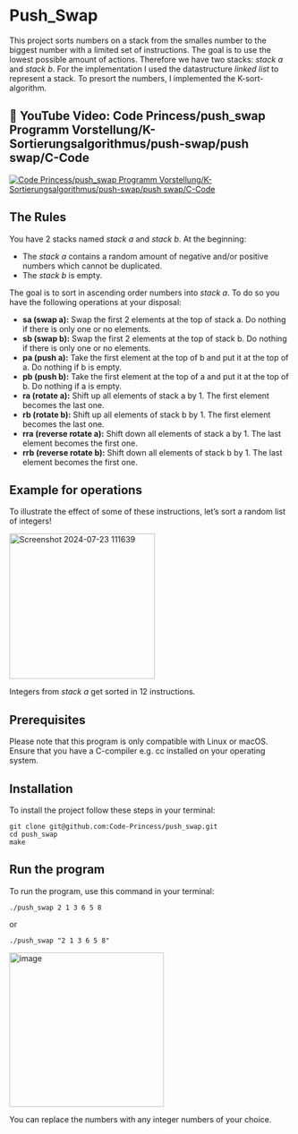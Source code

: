 # Push_Swap
This project sorts numbers on a stack from the smalles number to the biggest number with a limited set of instructions. The goal is to use the lowest possible amount of actions. Therefore we have two stacks: *stack a* and *stack b*. For the implementation I used the datastructure *linked list* to represent a stack. To presort the numbers, I implemented the K-sort-algorithm.

## 👀 YouTube Video: Code Princess/push_swap Programm Vorstellung/K-Sortierungsalgorithmus/push-swap/push swap/C-Code
<!-- YouTube video cards from https://github.com/DenverCoder1/github-readme-youtube-cards -->
<!-- https://ytcards.demolab.com/?id=<video ID>&title=<video+title>&lang=en&timestamp=<video publish date in Unix time format>&background_color=%230d1117&title_color=%23ffffff&stats_color=%23dedede&max_title_lines=1&width=250&border_radius=5&duration=<video duration in seconds> "<video title>") -->
<!-- BEGIN YOUTUBE-CARDS -->
[![Code Princess/push_swap Programm Vorstellung/K-Sortierungsalgorithmus/push-swap/push swap/C-Code](https://ytcards.demolab.com/?id=a3epgYq_sEY&title=Code-Princess/push_swap+Programm+Vorstellung/K-Sortierungsalgorithmus/push-swap/push+swap/C-Code&lang=en&timestamp=1729202400&background_color=%230d1117&title_color=%23ffffff&stats_color=%23dedede&max_title_lines=1&width=850&border_radius=5&duration=591 "Code Princess/push_swap Programm Vorstellung/K-Sortierungsalgorithmus/push-swap/push swap/C-Code")](https://youtu.be/a3epgYq_sEY?si=Bqkay9j9jpy0e0MK)
<!-- END YOUTUBE-CARDS -->
## The Rules 
You have 2 stacks named *stack a* and *stack b*.
At the beginning: 
- The *stack a* contains a random amount of negative and/or positive numbers which cannot be duplicated.
- The *stack b* is empty.

The goal is to sort in ascending order numbers into *stack a*.
To do so you have the following operations at your disposal:
- **sa (swap a):** Swap the first 2 elements at the top of stack a. Do nothing if there is only one or no elements.
- **sb (swap b):** Swap the first 2 elements at the top of stack b. Do nothing if there is only one or no elements.
- **pa (push a):** Take the first element at the top of b and put it at the top of a. Do nothing if b is empty.
- **pb (push b):** Take the first element at the top of a and put it at the top of b. Do nothing if a is empty.
- **ra (rotate a):** Shift up all elements of stack a by 1. The first element becomes the last one.
- **rb (rotate b):** Shift up all elements of stack b by 1. The first element becomes the last one.
- **rra (reverse rotate a):** Shift down all elements of stack a by 1. The last element becomes the first one.
- **rrb (reverse rotate b):** Shift down all elements of stack b by 1. The last element becomes the first one.
## Example for operations
To illustrate the effect of some of these instructions, let’s sort a random list of integers!

<img width="260" alt="Screenshot 2024-07-23 111639" src="https://github.com/user-attachments/assets/1a1a6a09-e824-432b-a3d1-77c2b317b2d1">

Integers from *stack a* get sorted in 12 instructions.
## Prerequisites
Please note that this program is only compatible with Linux or macOS. Ensure that you have a C-compiler e.g. cc installed on your operating system.
## Installation
To install the project follow these steps in your terminal:
```
git clone git@github.com:Code-Princess/push_swap.git
cd push_swap
make
```
## Run the program
To run the program, use this command in your terminal:
```
./push_swap 2 1 3 6 5 8
```
or
```
./push_swap "2 1 3 6 5 8"
```

<img width="276" alt="image" src="https://github.com/user-attachments/assets/b0d255eb-d115-4d9c-8182-40e55a6c8134">

You can replace the numbers with any integer numbers of your choice.
